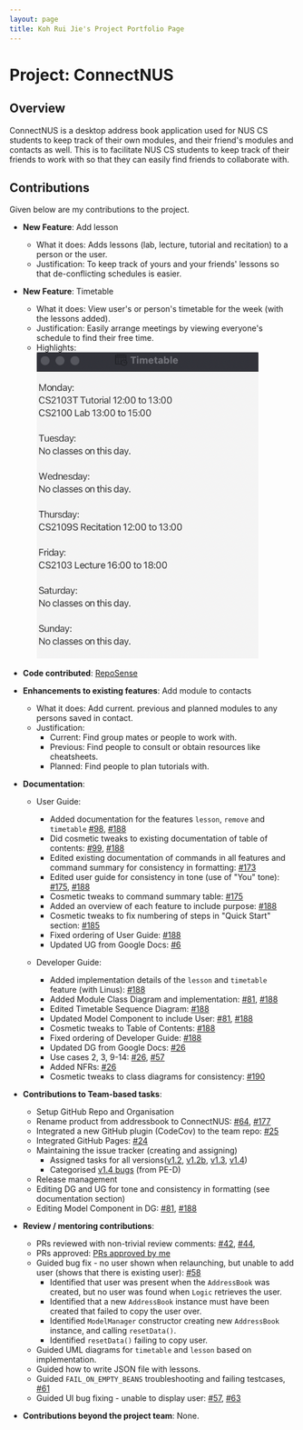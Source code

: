 ```yaml
---
layout: page
title: Koh Rui Jie's Project Portfolio Page
---
```


# Project: ConnectNUS

## Overview
ConnectNUS is a desktop address book application used for NUS CS students to keep track of their own modules, and their friend's modules and contacts as well. This is to facilitate NUS CS students to keep track of their friends to work with so that they can easily find friends to collaborate with.

## Contributions
Given below are my contributions to the project.

* **New Feature**: Add lesson
  * What it does: Adds lessons (lab, lecture, tutorial and recitation) to a person or the user.
  * Justification: To keep track of yours and your friends' lessons so that de-conflicting schedules is easier.


* **New Feature**: Timetable
  * What it does: View user's or person's timetable for the week (with the lessons added).
  * Justification: Easily arrange meetings by viewing everyone's schedule to find their free time.
  * Highlights:
  ![Timetable Window](../images/TimetableWindow.png)


* **Code contributed**: [RepoSense](https://nus-cs2103-ay2223s1.github.io/tp-dashboard/?search=rjkoh&breakdown=true&sort=groupTitle&sortWithin=title&since=2022-09-16&timeframe=commit&mergegroup=&groupSelect=groupByRepos&checkedFileTypes=docs~functional-code~test-code~other)


* **Enhancements to existing features**: Add module to contacts
  * What it does: Add current. previous and planned modules to any persons saved in contact.
  * Justification:
    * Current: Find group mates or people to work with.
    * Previous: Find people to consult or obtain resources like cheatsheets.
    * Planned: Find people to plan tutorials with.


* **Documentation**:
  * User Guide:
    * Added documentation for the features `lesson`, `remove` and `timetable` [#98](https://github.com/AY2223S1-CS2103T-T14-4/tp/pull/98), [#188](https://github.com/AY2223S1-CS2103T-T14-4/tp/pull/188)
    * Did cosmetic tweaks to existing documentation of table of contents: [#99](https://github.com/AY2223S1-CS2103T-T14-4/tp/pull/99), [#188](https://github.com/AY2223S1-CS2103T-T14-4/tp/pull/188)
    * Edited existing documentation of commands in all features and command summary for consistency in formatting: [#173](https://github.com/AY2223S1-CS2103T-T14-4/tp/pull/173)
    * Edited user guide for consistency in tone (use of "You" tone): [#175](https://github.com/AY2223S1-CS2103T-T14-4/tp/pull/175), [#188](https://github.com/AY2223S1-CS2103T-T14-4/tp/pull/188)
    * Cosmetic tweaks to command summary table: [#175](https://github.com/AY2223S1-CS2103T-T14-4/tp/pull/175)
    * Added an overview of each feature to include purpose: [#188](https://github.com/AY2223S1-CS2103T-T14-4/tp/pull/188)
    * Cosmetic tweaks to fix numbering of steps in "Quick Start" section: [#185](https://github.com/AY2223S1-CS2103T-T14-4/tp/pull/185)
    * Fixed ordering of User Guide: [#188](https://github.com/AY2223S1-CS2103T-T14-4/tp/pull/188)
    * Updated UG from Google Docs: [#6](https://github.com/AY2223S1-CS2103T-T14-4/tp/pull/6)


  * Developer Guide:
    * Added implementation details of the `lesson` and `timetable` feature (with Linus): [#188](https://github.com/AY2223S1-CS2103T-T14-4/tp/pull/188)
    * Added Module Class Diagram and implementation: [#81](https://github.com/AY2223S1-CS2103T-T14-4/tp/pull/81), [#188](https://github.com/AY2223S1-CS2103T-T14-4/tp/pull/188)
    * Edited Timetable Sequence Diagram: [#188](https://github.com/AY2223S1-CS2103T-T14-4/tp/pull/188)
    * Updated Model Component to include User: [#81](https://github.com/AY2223S1-CS2103T-T14-4/tp/pull/81), [#188](https://github.com/AY2223S1-CS2103T-T14-4/tp/pull/188)
    * Cosmetic tweaks to Table of Contents: [#188](https://github.com/AY2223S1-CS2103T-T14-4/tp/pull/188)
    * Fixed ordering of Developer Guide: [#188](https://github.com/AY2223S1-CS2103T-T14-4/tp/pull/188)
    * Updated DG from Google Docs: [#26](https://github.com/AY2223S1-CS2103T-T14-4/tp/pull/26)
    * Use cases 2, 3, 9-14: [#26](https://github.com/AY2223S1-CS2103T-T14-4/tp/pull/26), [#57](https://github.com/AY2223S1-CS2103T-T14-4/tp/pull/57)
    * Added NFRs: [#26](https://github.com/AY2223S1-CS2103T-T14-4/tp/pull/26)
    * Cosmetic tweaks to class diagrams for consistency: [#190](https://github.com/AY2223S1-CS2103T-T14-4/tp/pull/190)


* **Contributions to Team-based tasks**:
  * Setup GitHub Repo and Organisation
  * Rename product from addressbook to ConnectNUS: [#64](https://github.com/AY2223S1-CS2103T-T14-4/tp/pull/64), [#177](https://github.com/AY2223S1-CS2103T-T14-4/tp/pull/177)
  * Integrated a new GitHub plugin (CodeCov) to the team repo: [#25](https://github.com/AY2223S1-CS2103T-T14-4/tp/pull/25)
  * Integrated GitHub Pages: [#24](https://github.com/AY2223S1-CS2103T-T14-4/tp/pull/24)
  * Maintaining the issue tracker (creating and assigning)
    * Assigned tasks for all versions([v1.2](https://github.com/AY2223S1-CS2103T-T14-4/tp/milestone/2),
        [v1.2b](https://github.com/AY2223S1-CS2103T-T14-4/tp/milestone/3),
        [v1.3](https://github.com/AY2223S1-CS2103T-T14-4/tp/milestone/4),
        [v1.4](https://github.com/AY2223S1-CS2103T-T14-4/tp/milestone/5))
    * Categorised [v1.4 bugs](https://github.com/AY2223S1-CS2103T-T14-4/tp/issues) (from PE-D)
  * Release management
  * Editing DG and UG for tone and consistency in formatting (see documentation section)
  * Editing Model Component in DG: [#81](https://github.com/AY2223S1-CS2103T-T14-4/tp/pull/81), [#188](https://github.com/AY2223S1-CS2103T-T14-4/tp/pull/188)



* **Review / mentoring contributions**:
  * PRs reviewed with non-trivial review comments: [#42](https://github.com/AY2223S1-CS2103T-T14-4/tp/pull/42),
  [\#44](https://github.com/AY2223S1-CS2103T-T14-4/tp/pull/44),
  * PRs approved: [PRs approved by me](https://github.com/AY2223S1-CS2103T-T14-4/tp/pulls?q=is%3Apr+is%3Aclosed+review%3Aapproved)
  * Guided bug fix - no user shown when relaunching, but unable to add user (shows that there is existing user): [#58](https://github.com/AY2223S1-CS2103T-T14-4/tp/pull/58)
    * Identified that user was present when the `AddressBook` was created, but no user was found when `Logic` retrieves the user.
    * Identified that a new `AddressBook` instance must have been created that failed to copy the user over.
    * Identified `ModelManager` constructor creating new `AddressBook` instance, and calling `resetData()`.
    * Identified `resetData()` failing to copy user.
  * Guided UML diagrams for `timetable` and `lesson` based on implementation.
  * Guided how to write JSON file with lessons.
  * Guided `FAIL_ON_EMPTY_BEANS` troubleshooting and failing testcases, [#61](https://github.com/AY2223S1-CS2103T-T14-4/tp/pull/61)
  * Guided UI bug fixing - unable to display user: [#57](https://github.com/AY2223S1-CS2103T-T14-4/tp/pull/57), [#63](https://github.com/AY2223S1-CS2103T-T14-4/tp/pull/63)


* **Contributions beyond the project team**: None.
